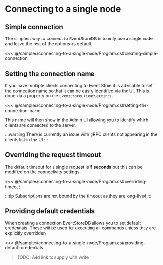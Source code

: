 # Connecting to a single node

## Simple connection

The simplest way to connect to EventStoreDB is to only use a single node and leave the rest of the options as default. 

<<< @/samples/connecting-to-a-single-node/Program.cs#creating-simple-connection

## Setting the connection name

If you have multiple clients connecting to Event Store it is advisable to set the connection name so that it can be easily identified via the UI. This is done via a property on the `EventStoreClientSettings`.

<<< @/samples/connecting-to-a-single-node/Program.cs#setting-the-connection-name

This name will then show in the Admin UI allowing you to identify which clients are connected to the server.

:::warning
There is currently an issue with gRPC clients not appearing in the clients list in the UI
:::

## Overriding the request timeout

The default timeout for a single request is **5 seconds** but this can be modified on the connectivity settings.

<<< @/samples/connecting-to-a-single-node/Program.cs#overriding-timeout

:::tip
Subscriptions are not bound by the timeout as they are long-lived
:::

## Providing default credentials

When creating a connection EventStoreDB allows you to set default credentials. These will be used for executing all commands unless they are explicitly overridden

<<< @/samples/connecting-to-a-single-node/Program.cs#providing-default-credentials

> TODO: Add link to supply with write


